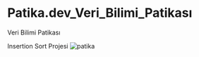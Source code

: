 # Patika.dev_Veri_Bilimi_Patikası
Veri Bilimi Patikası


 Insertion Sort Projesi
![patika](https://user-images.githubusercontent.com/79367972/139542433-236edfc1-314e-4994-b430-d671ea02cb94.png)
